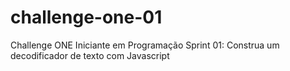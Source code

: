 # challenge-one-01
Challenge ONE Iniciante em Programação Sprint 01: Construa um decodificador de texto com Javascript
